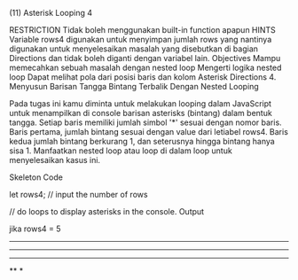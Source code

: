 (11) Asterisk Looping 4

RESTRICTION
Tidak boleh menggunakan built-in function apapun
HINTS
Variable rows4 digunakan untuk menyimpan jumlah rows yang nantinya digunakan untuk menyelesaikan masalah yang disebutkan di bagian Directions dan tidak boleh diganti dengan variabel lain.
Objectives
Mampu memecahkan sebuah masalah dengan nested loop Mengerti logika nested loop Dapat melihat pola dari posisi baris dan kolom Asterisk
Directions
4. Menyusun Barisan Tangga Bintang Terbalik Dengan Nested Looping

Pada tugas ini kamu diminta untuk melakukan looping dalam JavaScript untuk menampilkan di console barisan asterisks (bintang) dalam bentuk tangga. Setiap baris memiliki jumlah simbol \'*\' sesuai dengan nomor baris. Baris pertama, jumlah bintang sesuai dengan value dari letiabel rows4. Baris kedua jumlah bintang berkurang 1, dan seterusnya hingga bintang hanya sisa 1. Manfaatkan nested loop atau loop di dalam loop untuk menyelesaikan kasus ini.

Skeleton Code

let rows4; // input the number of rows

// do loops to display asterisks in the console.
Output

jika rows4 = 5

*****
****
***
**
*